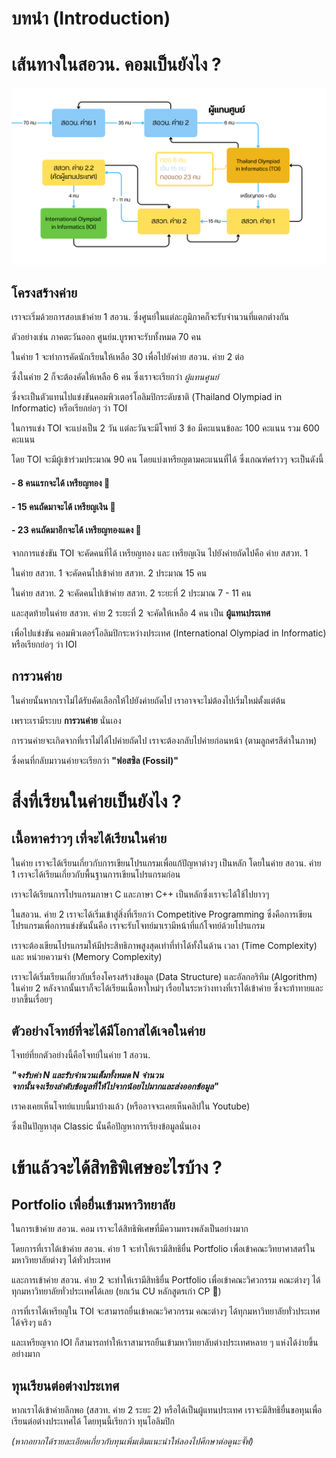 # บทนำ (Introduction)
# เส้นทางในสอวน. คอมเป็นยังไง ?
<img alt="structure" src="asset\structure.png">

## โครงสร้างค่าย

เราจะเริ่มด้วยการสอบเข้าค่าย 1 สอวน. ซึ่งศูนย์ในแต่ละภูมิภาคก็จะรับจำนวนที่แตกต่างกัน

ตัวอย่างเช่น ภาคตะวันออก ศูนย์ม.บูรพาจะรับทั้งหมด 70 คน

ในค่าย 1 จะทำการคัดนักเรียนให้เหลือ 30 เพื่อไปยังค่าย สอวน. ค่าย 2 ต่อ

ซึ่งในค่าย 2 ก็จะต้องคัดให้เหลือ 6 คน ซึ่งเราจะเรียกว่า *ผู้แทนศูนย์* 

ซึ่งจะเป็นตัวแทนไปแข่งขันคอมพิวเตอร์โอลิมปิกระดับชาติ (Thailand Olympiad in Informatic) หรือเรียกย่อๆ ว่า TOI

ในการแข่ง TOI จะแบ่งเป็น 2 วัน แต่ละวันจะมีโจทย์ 3 ข้อ มีคะแนนข้อละ 100 คะแนน รวม 600 คะแนน

โดย TOI จะมีผู้เข้าร่วมประมาณ 90 คน โดยแบ่งเหรียญตามคะแนนที่ได้ ซึ่งเกณฑ์คร่าวๆ จะเป็นดังนี้

#### - 8 คนแรกจะได้ **เหรียญทอง** 🥇
#### - 15 คนถัดมาจะได้ **เหรียญเงิน** 🥈
#### - 23 คนถัดมาอีกจะได้ **เหรียญทองแดง** 🥉

จากการแข่งขัน TOI จะคัดคนที่ได้ เหรียญทอง และ เหรียญเงิน ไปยังค่ายถัดไปคือ ค่าย สสวท. 1

ในค่าย สสวท. 1 จะคัดคนไปเข้าค่าย สสวท. 2 ประมาณ 15 คน

ในค่าย สสวท. 2 จะคัดคนไปเข้าค่าย สสวท. 2 ระยะที่ 2 ประมาณ 7 - 11 คน

และสุดท้ายในค่าย สสวท. ค่าย 2 ระยะที่ 2 จะคัดให้เหลือ 4 คน เป็น **ผู้แทนประเทศ**

เพื่อไปแข่งขัน คอมพิวเตอร์โอลิมปิกระหว่างประเทศ (International Olympiad in Informatic) หรือเรียกย่อๆ ว่า IOI

## การวนค่าย

ในค่ายนั้นหากเราไม่ได้รับคัดเลือกให้ไปยังค่ายถัดไป เราอาจจะไม่ต้องไปเริ่มใหม่ตั้งแต่ต้น 

เพราะเรามีระบบ **การวนค่าย** นั่นเอง

การวนค่ายจะเกิดจากที่เราไม่ได้ไปค่ายถัดไป เราจะต้องกลับไปค่ายก่อนหน้า (ตามลูกศรสีดำในภาพ)

ซึ่งคนที่กลับมาวนค่ายจะเรียกว่า **"ฟอสซิล (Fossil)"** 

# สิ่งที่เรียนในค่ายเป็นยังไง ?

## เนื้อหาคร่าวๆ เที่จะได้เรียนในค่าย

ในค่าย เราจะได้เรียนเกี่ยวกับการเขียนโปรแกรมเพื่อแก้ปัญหาต่างๆ เป็นหลัก โดยในค่าย สอวน. ค่าย 1 เราจะได้เรียนเกี่ยวกับพื้นฐานการเขียนโปรแกรมก่อน

เราจะได้เรียนการโปรแกรมภาษา C และภาษา C++ เป็นหลักซึ่งเราจะได้ใช้ไปยาวๆ

ในสอวน. ค่าย 2 เราจะได้เริ่มเข้าสู่สิ่งที่เรียกว่า Competitive Programming ซึ่งคือการเขียนโปรแกรมเพื่อการแข่งขันนั้นคือ เราจะรับโจทย์มาเรามีหน้าที่แก้โจทย์ด้วยโปรแกรม

เราจะต้องเขียนโปรแกรมให้มีประสิทธิภาพสูงสุดเท่าที่ทำได้ทั้งในด้าน เวลา (Time Complexity) และ หน่วยความจำ (Memory Complexity)

เราจะได้เริ่มเรียนเกี่ยวกับเรื่องโครงสร้างข้อมูล (Data Structure) และอัลกอริทึม (Algorithm) ในค่าย 2 หลังจากนั้นเราก็จะได้เรียนเนื้อหาใหม่ๆ เรื่อยในระหว่างทางที่เราได้เข้าค่าย ซึ่งจะท้าทายและยากขึ้นเรื่อยๆ 

## ตัวอย่างโจทย์ที่จะได้มีโอกาสได้เจอในค่าย

โจทย์ที่ยกตัวอย่างนี้คือโจทย์ในค่าย 1 สอวน.

<i> <b>
"จงรับค่า N และรับจำนวนเต็มทั้งหมด N จำนวน <br>
จากนั้นจงเรียงลำดับข้อมูลที่ให้ไปจากน้อยไปมากและส่งออกข้อมูล"
</b> </i>


เราคงเคยเห็นโจทย์แบบนี้มาบ้างแล้ว (หรืออาจจะเคยเห็นคลิปใน Youtube)

ซึ่งเป็นปัญหาสุด Classic นั้นคือปัญหาการเรียงข้อมูลนั่นเอง

# เข้าแล้วจะได้สิทธิพิเศษอะไรบ้าง ?

## Portfolio เพื่อยื่นเข้ามหาวิทยาลัย

ในการเข้าค่าย สอวน. คอม เราจะได้สิทธิพิเศษที่มีความทรงพลังเป็นอย่างมาก 

โดยการที่เราได้เข้าค่าย สอวน. ค่าย 1 จะทำให้เรามีสิทธิยื่น Portfolio เพื่อเข้าคณะวิทยาศาสตร์ในมหาวิทยาลัยต่างๆ ได้ทั่วประเทศ

และการเข้าค่าย สอวน. ค่าย 2 จะทำให้เรามีสิทธิยื่น Portfolio เพื่อเข้าคณะวิศวกรรม คณะต่างๆ ได้ทุกมหาวิทยาลัยทั่วประเทศได้เลย (ยกเว้น CU หลักสูตรเก่า CP 🥗)

การที่เราได้เหรียญใน TOI จะสามารถยื่นเข้าคณะวิศวกรรม คณะต่างๆ ได้ทุกมหาวิทยาลัยทั่วประเทศได้จริงๆ แล้ว

และเหรียญจาก IOI ก็สามารถทำให้เราสามารถยืนเข้ามหาวิทยาลับต่างประเทศหลาย ๆ แห่งได้ง่ายขึ้นอย่างมาก

## ทุนเรียนต่อต่างประเทศ

หากเราได้เข้าค่ายลึกพอ (สสวท. ค่าย 2 ระยะ 2) หรือได้เป็นผู้แทนประเทศ เราจะมีสิทธิยื่นขอทุนเพื่อเรียนต่อต่างประเทศได้ โดยทุนนี้เรียกว่า ทุนโอลิมปิก

*(หากอยากได้รายละเอียดเกี่ยวกับทุนเพิ่มเติมแนะนำให้ลองไปศึกษาต่อดูนะจั๊ฟ)*